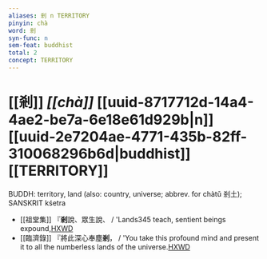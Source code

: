 ```yaml
---
aliases: 剎 n TERRITORY
pinyin: chà
word: 剎
syn-func: n
sem-feat: buddhist
total: 2
concept: TERRITORY 
---
```

# [[剎]] *[[chà]]*  [[uuid-8717712d-14a4-4ae2-be7a-6e18e61d929b|n]] [[uuid-2e7204ae-4771-435b-82ff-310068296b6d|buddhist]] [[TERRITORY]]
BUDDH: territory, land (also: country, universe; abbrev. for chàtǔ 剎土); SANSKRIT kśetra
 - [[祖堂集]] 『**剎**說、眾生說、 / 'Lands345 teach, sentient beings expound,[HXWD](https://hxwd.org/textview.html?location=KR6q0002_Yan_003-1123a.39)
 - [[臨濟錄]] 『將此深心奉塵**剎**， / 'You take this profound mind and present it to all the numberless lands of the universe.[HXWD](https://hxwd.org/textview.html?location=KR6q0053_T_001-0506a.12)